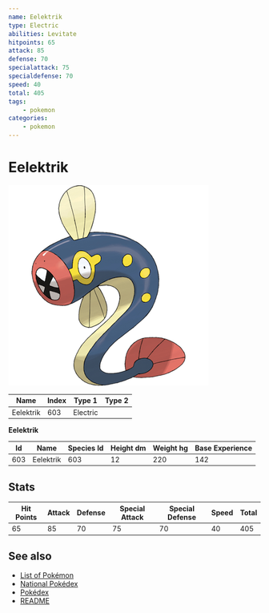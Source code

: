 ```yaml
---
name: Eelektrik
type: Electric
abilities: Levitate
hitpoints: 65
attack: 85
defense: 70
specialattack: 75
specialdefense: 70
speed: 40
total: 405
tags:
    - pokemon
categories:
    - pokemon
---
```


# Eelektrik


![Eelektrik](images/603.png)

| **Name** | **Index** | **Type 1** | **Type 2** |
|----|----|----|----|
| Eelektrik | 603 | Electric  |  |

**Eelektrik** 




| **Id** | **Name** | **Species Id** | **Height dm** | **Weight hg** | **Base Experience** |
|--------|----------|----------------|------------|------------|---------------------|
| 603 | Eelektrik | 603 | 12 | 220 | 142 |



## Stats

| **Hit Points** | **Attack** | **Defense** | **Special Attack** | **Special Defense** | **Speed** | **Total** |
|----------------|------------|-------------|--------------------|---------------------|-----------|-----------|
| 65 | 85 | 70 | 75 | 70 | 40 | 405 |

## See also

- [List of Pokémon](../pokemon.md)
- [National Pokédex](../national_pokedex.md)
- [Pokédex](../pokedex.md)
- [README](../README.md)
